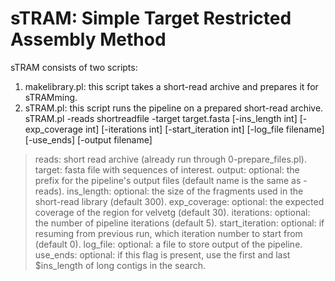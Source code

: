 # sTRAM: Simple Target Restricted Assembly Method

sTRAM consists of two scripts:
1. makelibrary.pl: this script takes a short-read archive and prepares it for sTRAMming.
2. sTRAM.pl: this script runs the pipeline on a prepared short-read archive.
    sTRAM.pl -reads shortreadfile -target target.fasta [-ins_length int] [-exp_coverage int] [-iterations int] [-start_iteration int] [-log_file filename] [-use_ends] [-output filename]

  >reads:     		short read archive (already run through 0-prepare_files.pl).
  >target:          fasta file with sequences of interest.
  >output:	        optional: the prefix for the pipeline's output files (default name is the same as -reads).
  >ins_length:	    optional: the size of the fragments used in the short-read library (default 300).
  >exp_coverage:    optional: the expected coverage of the region for velvetg (default 30).
  >iterations:      optional: the number of pipeline iterations (default 5).
  >start_iteration: optional: if resuming from previous run, which iteration number to start from (default 0).
  >log_file:        optional: a file to store output of the pipeline.
  >use_ends:        optional: if this flag is present, use the first and last $ins_length of long contigs in the search.
